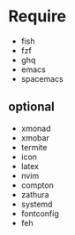 # Require
- fish
- fzf
- ghq
- emacs
- spacemacs
## optional
- xmonad
- xmobar
- termite
- icon
- latex
- nvim
- compton
- zathura
- systemd
- fontconfig
- feh

